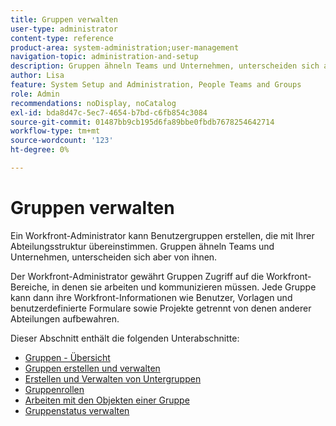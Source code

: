 ```yaml
---
title: Gruppen verwalten
user-type: administrator
content-type: reference
product-area: system-administration;user-management
navigation-topic: administration-and-setup
description: Gruppen ähneln Teams und Unternehmen, unterscheiden sich aber von ihnen. Der Workfront-Administrator gewährt Gruppen Zugriff auf die Workfront-Bereiche, in denen sie arbeiten und kommunizieren müssen.
author: Lisa
feature: System Setup and Administration, People Teams and Groups
role: Admin
recommendations: noDisplay, noCatalog
exl-id: bda8d47c-5ec7-4654-b7bd-c6fb854c3084
source-git-commit: 01487bb9cb195d6fa89bbe0fbdb7678254642714
workflow-type: tm+mt
source-wordcount: '123'
ht-degree: 0%

---
```


# Gruppen verwalten

Ein Workfront-Administrator kann Benutzergruppen erstellen, die mit Ihrer Abteilungsstruktur übereinstimmen. Gruppen ähneln Teams und Unternehmen, unterscheiden sich aber von ihnen.

Der Workfront-Administrator gewährt Gruppen Zugriff auf die Workfront-Bereiche, in denen sie arbeiten und kommunizieren müssen. Jede Gruppe kann dann ihre Workfront-Informationen wie Benutzer, Vorlagen und benutzerdefinierte Formulare sowie Projekte getrennt von denen anderer Abteilungen aufbewahren.

Dieser Abschnitt enthält die folgenden Unterabschnitte:

* [Gruppen - Übersicht](../../administration-and-setup/manage-groups/groups-overview/groups-overview.md)
* [Gruppen erstellen und verwalten](../../administration-and-setup/manage-groups/create-and-manage-groups/create-and-manage-groups.md)
* [Erstellen und Verwalten von Untergruppen](../../administration-and-setup/manage-groups/create-and-manage-subgroups/create-and-manage-subgroups.md)
* [Gruppenrollen](../../administration-and-setup/manage-groups/group-roles/group-roles.md)
* [Arbeiten mit den Objekten einer Gruppe](../../administration-and-setup/manage-groups/work-with-group-objects/work-with-a-groups-objects.md)
* [Gruppenstatus verwalten](../../administration-and-setup/manage-groups/manage-group-statuses/manage-group-statuses.md)
